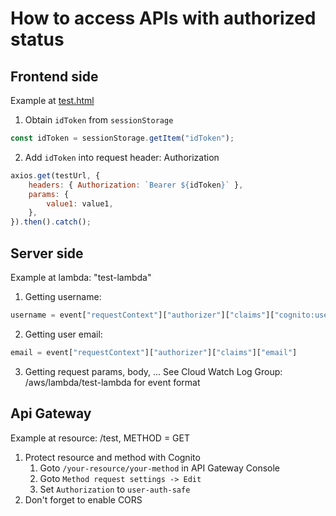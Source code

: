 # How to access APIs with authorized status

## Frontend side
Example at [test.html](./test.html)
1. Obtain ```idToken``` from ```sessionStorage```
```js
const idToken = sessionStorage.getItem("idToken");
```
2. Add ```idToken``` into request header: Authorization
```js
axios.get(testUrl, {
    headers: { Authorization: `Bearer ${idToken}` },
    params: {
        value1: value1,
    },
}).then().catch();
```

## Server side
Example at lambda: "test-lambda"  
1. Getting username:
```py
username = event["requestContext"]["authorizer"]["claims"]["cognito:username"]
```
2. Getting user email:
```py
email = event["requestContext"]["authorizer"]["claims"]["email"]
```
3. Getting request params, body, ...
See Cloud Watch Log Group: /aws/lambda/test-lambda for event format  

## Api Gateway
Example at resource: /test, METHOD = GET  
1. Protect resource and method with Cognito  
   1. Goto ```/your-resource/your-method``` in API Gateway Console  
   2. Goto ```Method request settings -> Edit```  
   3. Set ```Authorization``` to ```user-auth-safe```
2. Don't forget to enable CORS